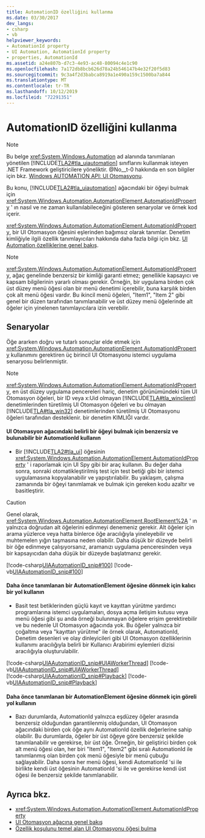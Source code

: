 ```yaml
---
title: AutomationID özelliğini kullanma
ms.date: 03/30/2017
dev_langs:
- csharp
- vb
helpviewer_keywords:
- AutomationId property
- UI Automation, AutomationId property
- properties, AutomationId
ms.assetid: a24e807b-d7c3-4e93-ac48-80094c4e1c90
ms.openlocfilehash: 7a172db8bcb626d78a24b546147b4e32f20f5d83
ms.sourcegitcommit: 9c3a4f2d3babca8919a1e490a159c1500ba7a844
ms.translationtype: MT
ms.contentlocale: tr-TR
ms.lasthandoff: 10/12/2019
ms.locfileid: "72291351"
---
```

# <a name="use-the-automationid-property"></a>AutomationID özelliğini kullanma
> [!NOTE]
> Bu belge <xref:System.Windows.Automation> ad alanında tanımlanan yönetilen [!INCLUDE[TLA2#tla_uiautomation](../../../includes/tla2sharptla-uiautomation-md.md)] sınıflarını kullanmak isteyen .NET Framework geliştiricilere yöneliktir. @No__t-0 hakkında en son bilgiler için bkz. [Windows AUTOMATION API: UI Otomasyonu](https://go.microsoft.com/fwlink/?LinkID=156746).  
  
 Bu konu, [!INCLUDE[TLA2#tla_uiautomation](../../../includes/tla2sharptla-uiautomation-md.md)] ağacındaki bir öğeyi bulmak için <xref:System.Windows.Automation.AutomationElement.AutomationIdProperty> ' ın nasıl ve ne zaman kullanılabileceğini gösteren senaryolar ve örnek kod içerir.  
  
 <xref:System.Windows.Automation.AutomationElement.AutomationIdProperty>, bir UI Otomasyon öğesini eşlerinden bağımsız olarak tanımlar. Denetim kimliğiyle ilgili özellik tanımlayıcıları hakkında daha fazla bilgi için bkz. [UI Automation özelliklerine genel bakış](ui-automation-properties-overview.md).  
  
> [!NOTE]
> <xref:System.Windows.Automation.AutomationElement.AutomationIdProperty>, ağaç genelinde benzersiz bir kimliği garanti etmez; genellikle kapsayıcı ve kapsam bilgilerinin yararlı olması gerekir. Örneğin, bir uygulama birden çok üst düzey menü öğesi olan bir menü denetimi içerebilir, buna karşılık birden çok alt menü öğesi vardır. Bu ikincil menü öğeleri, "Item1", "Item 2" gibi genel bir düzen tarafından tanımlanabilir ve üst düzey menü öğelerinde alt öğeler için yinelenen tanımlayıcılara izin verebilir.  
  
## <a name="scenarios"></a>Senaryolar  
 Öğe ararken doğru ve tutarlı sonuçlar elde etmek için <xref:System.Windows.Automation.AutomationElement.AutomationIdProperty> kullanımını gerektiren üç birincil UI Otomasyonu istemci uygulama senaryosu belirlenmiştir.  
  
> [!NOTE]
> <xref:System.Windows.Automation.AutomationElement.AutomationIdProperty>, en üst düzey uygulama pencereleri hariç, denetim görünümündeki tüm UI Otomasyon öğeleri, bir ID veya x:Uid olmayan [!INCLUDE[TLA#tla_winclient](../../../includes/tlasharptla-winclient-md.md)] denetimlerinden türetilmiş UI Otomasyon öğeleri ve bu olmayan [!INCLUDE[TLA#tla_win32](../../../includes/tlasharptla-win32-md.md)] denetimlerinden türetilmiş UI Otomasyonu öğeleri tarafından desteklenir. bir denetim KIMLIĞI vardır.  
  
#### <a name="use-a-unique-and-discoverable-automationid-to-locate-a-specific-element-in-the-ui-automation-tree"></a>UI Otomasyon ağacındaki belirli bir öğeyi bulmak için benzersiz ve bulunabilir bir AutomationId kullanın  
  
- Bir [!INCLUDE[TLA2#tla_ui](../../../includes/tla2sharptla-ui-md.md)] öğesinin <xref:System.Windows.Automation.AutomationElement.AutomationIdProperty> ' i raporlamak için UI Spy gibi bir araç kullanın. Bu değer daha sonra, sonraki otomatikleştirilmiş test için test betiği gibi bir istemci uygulamasına kopyalanabilir ve yapıştırılabilir. Bu yaklaşım, çalışma zamanında bir öğeyi tanımlamak ve bulmak için gereken kodu azaltır ve basitleştirir.  
  
> [!CAUTION]
> Genel olarak, <xref:System.Windows.Automation.AutomationElement.RootElement%2A> ' ın yalnızca doğrudan alt öğelerini edinmeyi denemeniz gerekir. Alt öğeler için arama yüzlerce veya hatta binlerce öğe aracılığıyla yineleyebilir ve muhtemelen yığın taşmasına neden olabilir. Daha düşük bir düzeyde belirli bir öğe edinmeye çalışıyorsanız, aramanızı uygulama penceresinden veya bir kapsayıcıdan daha düşük bir düzeyde başlatmanız gerekir.  
  
 [!code-csharp[UIAAutomationID_snip#100](../../../samples/snippets/csharp/VS_Snippets_Wpf/UIAAutomationID_snip/CSharp/FindByAutomationID.xaml.cs#100)]
 [!code-vb[UIAAutomationID_snip#100](../../../samples/snippets/visualbasic/VS_Snippets_Wpf/UIAAutomationID_snip/VisualBasic/FindByAutomationID.xaml.vb#100)]  
  
#### <a name="use-a-persistent-path-to-return-to-a-previously-identified-automationelement"></a>Daha önce tanımlanan bir AutomationElement öğesine dönmek için kalıcı bir yol kullanın  
  
- Basit test betiklerinden güçlü kayıt ve kayıttan yürütme yardımcı programlarına istemci uygulamaları, dosya açma iletişim kutusu veya menü öğesi gibi şu anda örneği bulunmayan öğelere erişim gerektirebilir ve bu nedenle UI Otomasyon ağacında yok. Bu öğeler yalnızca bir çoğaltma veya "kayıttan yürütme" ile örnek olarak, AutomationId, Denetim desenleri ve olay dinleyicileri gibi UI Otomasyon özelliklerinin kullanımı aracılığıyla belirli bir Kullanıcı Arabirimi eylemleri dizisi aracılığıyla oluşturulabilir.
  
 [!code-csharp[UIAAutomationID_snip#UIAWorkerThread](../../../samples/snippets/csharp/VS_Snippets_Wpf/UIAAutomationID_snip/CSharp/FindByAutomationID.xaml.cs#uiaworkerthread)]
 [!code-vb[UIAAutomationID_snip#UIAWorkerThread](../../../samples/snippets/visualbasic/VS_Snippets_Wpf/UIAAutomationID_snip/VisualBasic/FindByAutomationID.xaml.vb#uiaworkerthread)]  
[!code-csharp[UIAAutomationID_snip#Playback](../../../samples/snippets/csharp/VS_Snippets_Wpf/UIAAutomationID_snip/CSharp/FindByAutomationID.xaml.cs#playback)]
[!code-vb[UIAAutomationID_snip#Playback](../../../samples/snippets/visualbasic/VS_Snippets_Wpf/UIAAutomationID_snip/VisualBasic/FindByAutomationID.xaml.vb#playback)]  
  
#### <a name="use-a-relative-path-to-return-to-a-previously-identified-automationelement"></a>Daha önce tanımlanan bir AutomationElement öğesine dönmek için göreli yol kullanın  
  
- Bazı durumlarda, AutomationId yalnızca eşdüzey öğeler arasında benzersiz olduğundan garantilenmiş olduğundan, UI Otomasyon ağacındaki birden çok öğe aynı AutomationId özellik değerlerine sahip olabilir. Bu durumlarda, öğeler bir üst öğeye göre benzersiz şekilde tanımlanabilir ve gerekirse, bir üst öğe. Örneğin, bir geliştirici birden çok alt menü öğesi olan, her biri "Item1", "Item2" gibi sıralı AutomationId ile tanımlanmış olan birden çok menü öğesiyle bir menü çubuğu sağlayabilir. Daha sonra her menü öğesi, kendi AutomationId 'si ile birlikte kendi üst öğesinin AutomationId 'si ile ve gerekirse kendi üst öğesi ile benzersiz şekilde tanımlanabilir.  
  
## <a name="see-also"></a>Ayrıca bkz.

- <xref:System.Windows.Automation.AutomationElement.AutomationIdProperty>
- [UI Otomasyon ağacına genel bakış](ui-automation-tree-overview.md)
- [Özellik koşulunu temel alan UI Otomasyonu öğesi bulma](find-a-ui-automation-element-based-on-a-property-condition.md)
